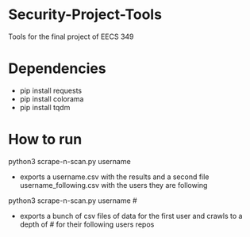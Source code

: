 # Security-Project-Tools
Tools for the final project of EECS 349

# Dependencies
- pip install requests
- pip install colorama
- pip install tqdm

# How to run
python3 scrape-n-scan.py username
- exports a username.csv with the results and a second file username_following.csv with the users they are following

python3 scrape-n-scan.py username #
- exports a bunch of csv files of data for the first user and crawls to a depth of # for their following users repos